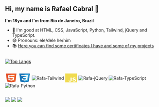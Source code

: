 ## Hi, my name is Rafael Cabral 👋

**I'm 18yo and I'm from Rio de Janeiro, Brazil**

- 📕 I'm good at HTML, CSS, JavaScript, Python, Tailwind, jQuery and TypeScript.
- 😄 Pronouns: ele/dele he/him
- 📚 <a href="https://cursos.alura.com.br/vitrinedev/rafaelcpribeiro">Here you can find some certificates I have and some of my projects</a>

##

[![Top Langs](https://github-readme-stats.vercel.app/api/top-langs/?username=rafaelcabral223&theme=dark)](https://github.com/anuraghazra/github-readme-stats)

<div style="display: inline_block"><br>
  <img align="center" alt="Rafa-HTML" height="30" width="40" src="https://raw.githubusercontent.com/devicons/devicon/master/icons/html5/html5-original.svg">
  <img align="center" alt="Rafa-CSS" height="30" width="40" src="https://raw.githubusercontent.com/devicons/devicon/master/icons/css3/css3-original.svg">
  <img align="center" alt="Rafa-Tailwind" height="30" width="40" src="https://cdn.jsdelivr.net/gh/devicons/devicon/icons/tailwindcss/tailwindcss-plain.svg">
  <img align="center" alt="Rafa-Js" height="30" width="40" src="https://raw.githubusercontent.com/devicons/devicon/master/icons/javascript/javascript-plain.svg">
  <img align="center" alt="Rafa-jQuery" height="35" width="45" src="https://cdn.jsdelivr.net/gh/devicons/devicon/icons/jquery/jquery-original.svg">
  <img align="center" alt="Rafa-TypeScript" height="35" width="45" src="https://cdn.jsdelivr.net/gh/devicons/devicon/icons/typescript/typescript-original.svg">
  <img align="center" alt="Rafa-Python" height="35" width="45" src="https://cdn.jsdelivr.net/gh/devicons/devicon/icons/python/python-original-wordmark.svg">  
</div>
  
  ##
 
<div> 
   <a href="https://www.linkedin.com/in/rafael-cabral-pimentel-ribeiro/" target="_blank"><img src="https://img.shields.io/badge/-LinkedIn-%230077B5?style=for-the-badge&logo=linkedin&logoColor=white" target="_blank"></a>
   <a href = "mailto:rafaelcpribeiro@gmail.com"><img src="https://img.shields.io/badge/-Gmail-%23333?style=for-the-badge&logo=gmail&logoColor=white" target="_blank"></a>
   <a href="https://www.instagram.com/_rafael.cabral/" target="_blank"><img src="https://img.shields.io/badge/-Instagram-%23E4405F?style=for-the-badge&logo=instagram&logoColor=white" target="_blank"></a>
 </div>
